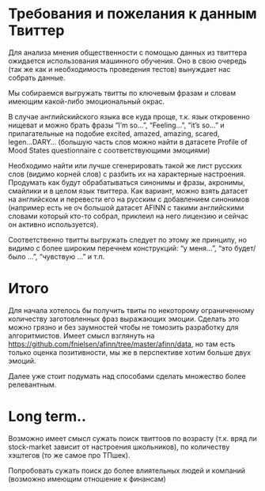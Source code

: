 # Требования и пожелания к данным Твиттер

Для анализа мнения общественности с помощью данных из твиттера ожидается использования машинного обучения.
Оно в свою очередь (так же как и необходимость проведения тестов) вынуждает нас собрать данные.

Мы собираемся выгружать твитты по ключевым фразам и словам имеющим какой-либо эмоциональный окрас.

В случае английскийского языка все куда проще, т.к. язык откровенно нищеват и можно брать фразы “I’m so…”, “Feeling…”, “it’s so…” и прилагательные на подобие excited, amazed, amazing, scared, legen...DARY… (большую часть слов можно найти в датасете Profile of Mood States questionnaire с соответствующими эмоциями)

Необходимо найти или лучше сгенерировать такой же лист русских слов (видимо корней слов) с разбить их на характерные настроения. Продумать как будут обрабатываться синонимы и фразы, акронимы, смайлики и в целом язык твиттера.
Как вариант, можно взять датасет на английском и перевести его на русским с добавлением синонимов (например есть не оч большой датасет AFINN с такими английскими словами который кто-то собрал, приклеил на него лицензию и сейчас он активно используется).

Соответственно твитты выгружать следует по этому же принципу, но видимо с более широким перечнем конструкций: “у меня…”, “это будет/было …”, “чувствую …” и т.п.

# Итого

Для начала хотелось бы получить твиты по некоторому ограниченному количеству заготовленных фраз выражающих эмоции. Сделать это можно грязно и без заумностей чтобы не томозить разработку для алгоритмистов.
Имеет смысл взглянуть на https://github.com/fnielsen/afinn/tree/master/afinn/data, но там есть только оценка позитивности, мы же в перспективе хотим больше двух эмоций.

Далее уже стоит подумать над способами сделать множество более релевантным.

# Long term..

Возможно имеет смысл сужать поиск твиттоов по возрасту (т.к. вряд ли stock-market зависит от настроения школьников), по количеству хэштегов (то же самое про ТПшек).

Попробовать сужать поиск до более влиятельных людей и компаний (возможно имеющим отношение к финансам)
